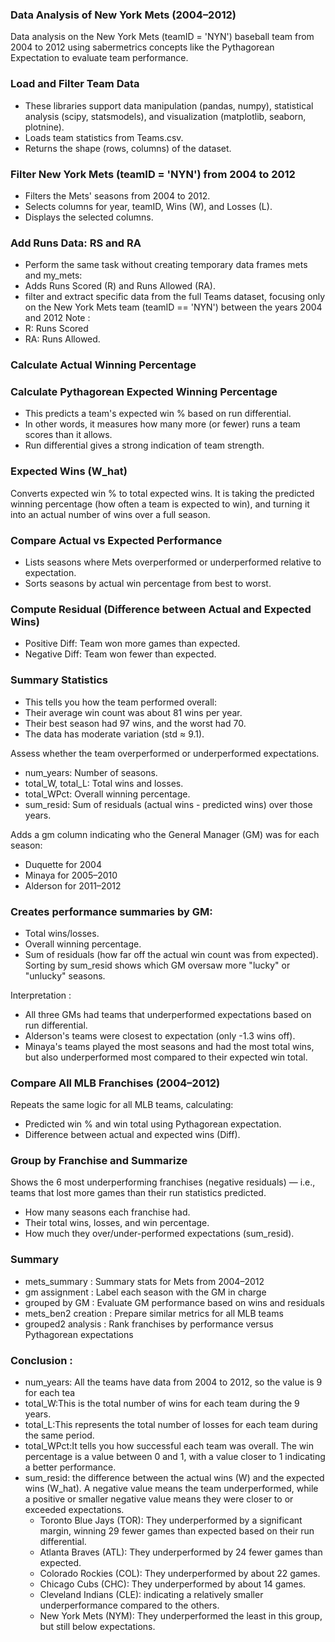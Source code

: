### Data Analysis of New York Mets (2004–2012)
Data analysis on the New York Mets (teamID = 'NYN') baseball team from 2004 to 2012 using sabermetrics concepts like the Pythagorean Expectation to evaluate team performance.

### Load and Filter Team Data
- These libraries support data manipulation (pandas, numpy), statistical analysis (scipy, statsmodels), and visualization (matplotlib, seaborn, plotnine).
- Loads team statistics from Teams.csv.
- Returns the shape (rows, columns) of the dataset.

### Filter New York Mets (teamID = 'NYN') from 2004 to 2012
- Filters the Mets' seasons from 2004 to 2012.
- Selects columns for year, teamID, Wins (W), and Losses (L).
- Displays the selected columns.

### Add Runs Data: RS and RA
- Perform the same task without creating temporary data frames mets and my_mets:
- Adds Runs Scored (R) and Runs Allowed (RA).
- filter and extract specific data from the full Teams dataset, focusing only on the New York Mets team (teamID == 'NYN') between the years 2004 and 2012
Note :
- R: Runs Scored
- RA: Runs Allowed.

### Calculate Actual Winning Percentage
###  Calculate Pythagorean Expected Winning Percentage
- This predicts a team's expected win % based on run differential. 
- In other words, it measures how many more (or fewer) runs a team scores than it allows.
- Run differential gives a strong indication of team strength.

### Expected Wins (W_hat)
Converts expected win % to total expected wins. It is taking the predicted winning percentage (how often a team is expected to win), and turning it into an actual number of wins over a full season.

### Compare Actual vs Expected Performance
- Lists seasons where Mets overperformed or underperformed relative to expectation.
- Sorts seasons by actual win percentage from best to worst.

### Compute Residual (Difference between Actual and Expected Wins)
- Positive Diff: Team won more games than expected.
- Negative Diff: Team won fewer than expected.

### Summary Statistics
- This tells you how the team performed overall:
- Their average win count was about 81 wins per year.
- Their best season had 97 wins, and the worst had 70.
- The data has moderate variation (std ≈ 9.1).

Assess whether the team overperformed or underperformed expectations.
- num_years: Number of seasons.
- total_W, total_L: Total wins and losses.
- total_WPct: Overall winning percentage.
- sum_resid: Sum of residuals (actual wins - predicted wins) over those years.

Adds a gm column indicating who the General Manager (GM) was for each season:
- Duquette for 2004
- Minaya for 2005–2010
- Alderson for 2011–2012

### Creates performance summaries by GM:
- Total wins/losses.
- Overall winning percentage.
- Sum of residuals (how far off the actual win count was from expected).
Sorting by sum_resid shows which GM oversaw more "lucky" or "unlucky" seasons.

Interpretation :
- All three GMs had teams that underperformed expectations based on run differential.
- Alderson's teams were closest to expectation (only -1.3 wins off).
- Minaya's teams played the most seasons and had the most total wins, but also underperformed most compared to their expected win total.

### Compare All MLB Franchises (2004–2012)
Repeats the same logic for all MLB teams, calculating:
- Predicted win % and win total using Pythagorean expectation.
- Difference between actual and expected wins (Diff).

### Group by Franchise and Summarize
Shows the 6 most underperforming franchises (negative residuals) — i.e., teams that lost more games than their run statistics predicted.

- How many seasons each franchise had.
- Their total wins, losses, and win percentage.
- How much they over/under-performed expectations (sum_resid).

### Summary
- mets_summary : Summary stats for Mets from 2004–2012
- gm assignment	: Label each season with the GM in charge
- grouped by GM :	Evaluate GM performance based on wins and residuals
- mets_ben2 creation :	Prepare similar metrics for all MLB teams
- grouped2 analysis	: Rank franchises by performance versus Pythagorean expectations

###  Conclusion :
- num_years: All the teams have data from 2004 to 2012, so the value is 9 for each tea
- total_W:This is the total number of wins for each team during the 9 years.
- total_L:This represents the total number of losses for each team during the same period.
- total_WPct:It tells you how successful each team was overall. The win percentage is a value between 0 and 1, with a value closer to 1 indicating a better performance.
- sum_resid: the difference between the actual wins (W) and the expected wins (W_hat). A negative value means the team underperformed, while a positive or smaller negative value means they were closer to or exceeded expectations.
  - Toronto Blue Jays (TOR): They underperformed by a significant margin, winning 29 fewer games than expected based on their run differential.
  - Atlanta Braves (ATL): They underperformed by 24 fewer games than expected.
  - Colorado Rockies (COL): They underperformed by about 22 games.
  - Chicago Cubs (CHC): They underperformed by about 14 games.
  - Cleveland Indians (CLE): indicating a relatively smaller underperformance compared to the others.
  - New York Mets (NYM): They underperformed the least in this group, but still below expectations.
  


